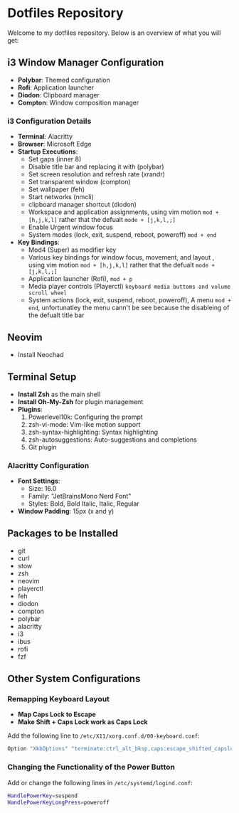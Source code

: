# Dotfiles Repository

Welcome to my dotfiles repository. Below is an overview of what you will get:

## i3 Window Manager Configuration

- **Polybar**: Themed configuration
- **Rofi**: Application launcher
- **Diodon**: Clipboard manager
- **Compton**: Window composition manager

### i3 Configuration Details

- **Terminal**: Alacritty
- **Browser**: Microsoft Edge
- **Startup Executions**:
  - Set gaps (inner 8)
  - Disable title bar and replacing it with (polybar)
  - Set screen resolution and refresh rate (xrandr)
  - Set transparent window (compton)
  - Set wallpaper (feh)
  - Start networks (nmcli)
  - clipboard manager shortcut (diodon)
  - Workspace and application assignments, using vim motion `mod + [h,j,k,l]` rather that the defualt `mode + [j,k,l,;]`
  - Enable Urgent window focus
  - System modes (lock, exit, suspend, reboot, poweroff) `mod + end`
- **Key Bindings**:
  - Mod4 (Super) as modifier key
  - Various key bindings for window focus, movement, and layout , using vim motion `mod + [h,j,k,l]` rather that the defualt `mode + [j,k,l,;]`
  - Application launcher (Rofi), `mod + p`
  - Media player controls (Playerctl) `keyboard media buttoms and volume scroll wheel`
  - System actions (lock, exit, suspend, reboot, poweroff), A menu `mod + end`, unfortunatley the menu cann't be see because the disableing of the defualt title bar


## Neovim

- Install Neochad

## Terminal Setup

- **Install Zsh** as the main shell
- **Install Oh-My-Zsh** for plugin management
- **Plugins**:
  1. Powerlevel10k: Configuring the prompt
  2. zsh-vi-mode: Vim-like motion support
  3. zsh-syntax-highlighting: Syntax highlighting
  4. zsh-autosuggestions: Auto-suggestions and completions
  5. Git plugin

### Alacritty Configuration

- **Font Settings**:
  - Size: 16.0
  - Family: "JetBrainsMono Nerd Font"
  - Styles: Bold, Bold Italic, Italic, Regular
- **Window Padding**: 15px (x and y)

## Packages to be Installed

- git
- curl
- stow
- zsh
- neovim
- playerctl
- feh
- diodon
- compton
- polybar
- alacritty
- i3
- ibus
- rofi
- fzf


## Other System Configurations

### Remapping Keyboard Layout

- **Map Caps Lock to Escape**
- **Make Shift + Caps Lock work as Caps Lock**

Add the following line to `/etc/X11/xorg.conf.d/00-keyboard.conf`:

```bash
Option "XkbOptions" "terminate:ctrl_alt_bksp,caps:escape_shifted_capslock"
```

### Changing the Functionality of the Power Button

Add or change the following lines in `/etc/systemd/logind.conf`:

```bash
HandlePowerKey=suspend
HandlePowerKeyLongPress=poweroff
```